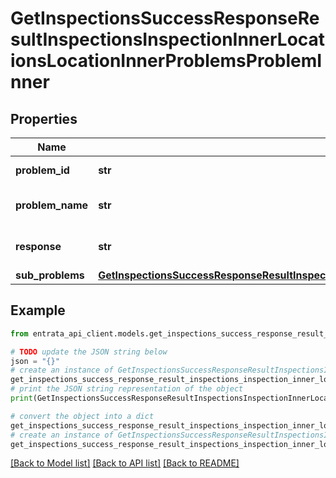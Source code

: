 # GetInspectionsSuccessResponseResultInspectionsInspectionInnerLocationsLocationInnerProblemsProblemInner


## Properties

Name | Type | Description | Notes
------------ | ------------- | ------------- | -------------
**problem_id** | **str** | ID of the problem | 
**problem_name** | **str** | Name of the problem | 
**response** | **str** | Response to the problem | 
**sub_problems** | [**GetInspectionsSuccessResponseResultInspectionsInspectionInnerLocationsLocationInnerProblemsProblemInnerSubProblems**](GetInspectionsSuccessResponseResultInspectionsInspectionInnerLocationsLocationInnerProblemsProblemInnerSubProblems.md) |  | [optional] 

## Example

```python
from entrata_api_client.models.get_inspections_success_response_result_inspections_inspection_inner_locations_location_inner_problems_problem_inner import GetInspectionsSuccessResponseResultInspectionsInspectionInnerLocationsLocationInnerProblemsProblemInner

# TODO update the JSON string below
json = "{}"
# create an instance of GetInspectionsSuccessResponseResultInspectionsInspectionInnerLocationsLocationInnerProblemsProblemInner from a JSON string
get_inspections_success_response_result_inspections_inspection_inner_locations_location_inner_problems_problem_inner_instance = GetInspectionsSuccessResponseResultInspectionsInspectionInnerLocationsLocationInnerProblemsProblemInner.from_json(json)
# print the JSON string representation of the object
print(GetInspectionsSuccessResponseResultInspectionsInspectionInnerLocationsLocationInnerProblemsProblemInner.to_json())

# convert the object into a dict
get_inspections_success_response_result_inspections_inspection_inner_locations_location_inner_problems_problem_inner_dict = get_inspections_success_response_result_inspections_inspection_inner_locations_location_inner_problems_problem_inner_instance.to_dict()
# create an instance of GetInspectionsSuccessResponseResultInspectionsInspectionInnerLocationsLocationInnerProblemsProblemInner from a dict
get_inspections_success_response_result_inspections_inspection_inner_locations_location_inner_problems_problem_inner_from_dict = GetInspectionsSuccessResponseResultInspectionsInspectionInnerLocationsLocationInnerProblemsProblemInner.from_dict(get_inspections_success_response_result_inspections_inspection_inner_locations_location_inner_problems_problem_inner_dict)
```
[[Back to Model list]](../README.md#documentation-for-models) [[Back to API list]](../README.md#documentation-for-api-endpoints) [[Back to README]](../README.md)


